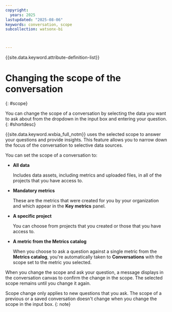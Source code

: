 ```yaml
---
copyright:
  years: 2025
lastupdated: "2025-08-06"
keywords: conversation, scope
subcollection: watsonx-bi



---
```


{{site.data.keyword.attribute-definition-list}}


# Changing the scope of the conversation
{: #scope}

You can change the scope of a conversation by selecting the data you want to ask about from the dropdown in the input box and entering your question. {: #shortdesc}

{{site.data.keyword.wxbia_full_notm}} uses the selected scope to answer your questions and provide insights. This feature allows you to narrow down the focus of the conversation to selective data sources. 

You can set the scope of a conversation to:

- **All data**  

  Includes data assets, including metrics and uploaded files, in all of the projects that you have access to.

- **Mandatory metrics** 

  These are the metrics that were created for you by your organization and which appear in the **Key metrics** panel.

- **A specific project** 

  You can choose from projects that you created or those that you have access to.



- **A metric from the Metrics catalog** 

  When you choose to ask a question against a single metric from the **Metrics catalog**, you're automatically taken to **Conversations** with the scope set to the metric you selected.





When you change the scope and ask your question, a message displays in the conversation canvas to confirm the change in the scope. The selected scope remains until you change it again.

Scope change only applies to new questions that you ask. The scope of a previous or a saved conversation doesn't change when you change the scope in the input box.
{: note}
